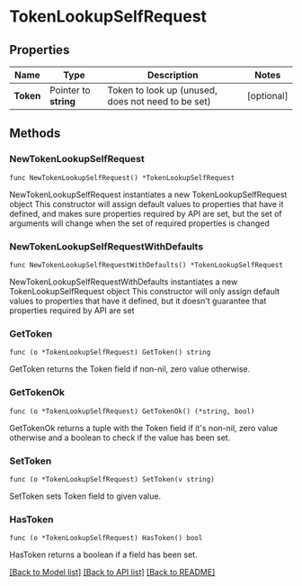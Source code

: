 # TokenLookupSelfRequest

## Properties

Name | Type | Description | Notes
------------ | ------------- | ------------- | -------------
**Token** | Pointer to **string** | Token to look up (unused, does not need to be set) | [optional] 

## Methods

### NewTokenLookupSelfRequest

`func NewTokenLookupSelfRequest() *TokenLookupSelfRequest`

NewTokenLookupSelfRequest instantiates a new TokenLookupSelfRequest object
This constructor will assign default values to properties that have it defined,
and makes sure properties required by API are set, but the set of arguments
will change when the set of required properties is changed

### NewTokenLookupSelfRequestWithDefaults

`func NewTokenLookupSelfRequestWithDefaults() *TokenLookupSelfRequest`

NewTokenLookupSelfRequestWithDefaults instantiates a new TokenLookupSelfRequest object
This constructor will only assign default values to properties that have it defined,
but it doesn't guarantee that properties required by API are set

### GetToken

`func (o *TokenLookupSelfRequest) GetToken() string`

GetToken returns the Token field if non-nil, zero value otherwise.

### GetTokenOk

`func (o *TokenLookupSelfRequest) GetTokenOk() (*string, bool)`

GetTokenOk returns a tuple with the Token field if it's non-nil, zero value otherwise
and a boolean to check if the value has been set.

### SetToken

`func (o *TokenLookupSelfRequest) SetToken(v string)`

SetToken sets Token field to given value.

### HasToken

`func (o *TokenLookupSelfRequest) HasToken() bool`

HasToken returns a boolean if a field has been set.


[[Back to Model list]](../README.md#documentation-for-models) [[Back to API list]](../README.md#documentation-for-api-endpoints) [[Back to README]](../README.md)


